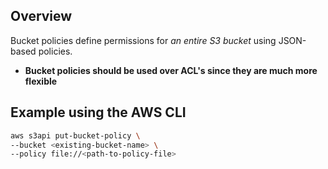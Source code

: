 ## Overview
Bucket policies define permissions for *an entire S3 bucket* using JSON-based policies.
- **Bucket policies should be used over ACL's since they are much more flexible**

## Example using the AWS CLI
```sh
aws s3api put-bucket-policy \
--bucket <existing-bucket-name> \
--policy file://<path-to-policy-file>
```